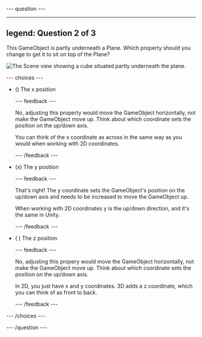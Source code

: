 
--- question ---

---
legend: Question 2 of 3
---

This GameObject is partly underneath a Plane. Which property should you change to get it to sit on top of the Plane?

![The Scene view showing a cube situated partly underneath the plane.](images/cube-scene-view-q2.png)

--- choices ---

- () The x position

  --- feedback ---

  No, adjusting this property would move the GameObject horizontally, not make the GameObject move up. Think about which coordinate sets the position on the up/down axis.

  You can think of the x coordinate as across in the same way as you would when working with 2D coordinates.

  --- /feedback ---

- (x) The y position

  --- feedback ---

  That's right! The y coordinate sets the GameObject's position on the up/down axis and needs to be increased to move the GameObject up.

  When working with 2D coordinates y is the up/down direction, and it's the same in Unity.

  --- /feedback ---

- ( ) The z position

  --- feedback ---

  No, adjusting this propery would move the GameObject horizontally, not make the GameObject move up. Think about which coordinate sets the position on the up/down axis.

  In 2D, you just have x and y coordinates. 3D adds a z coordinate, which you can think of as front to back.

  --- /feedback ---

--- /choices ---

--- /question ---
